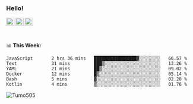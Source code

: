 ### Hello!
<a href="https://www.facebook.com/tumo.kgosiyame">
  <img align="left" alt="Tumo kgosiyame" width="22px" src="https://img.icons8.com/fluency/344/facebook-new.png" />
</a>
<a href="https://twitter.com/Tumo505">
  <img align="left" alt="Tumo kgosiyame | Twitter" width="22px" src="https://img.icons8.com/color/344/twitter.png" />
</a>
<a href="https://www.linkedin.com/in/tumo-kgosiyame-23a696168/">
  <img align="left" alt="Tumo kgosiyame | Linkedin" width="22px" src="https://img.icons8.com/color/344/linkedin-circled.png" />
</a>

<br/>
<br/>
<br/>

📊 **This  Week:**

<!--START_SECTION:waka-->

```text
JavaScript       2 hrs 36 mins   ████████████████▓░░░░░░░░   66.57 %
Text             31 mins         ███▒░░░░░░░░░░░░░░░░░░░░░   13.26 %
YAML             21 mins         ██▒░░░░░░░░░░░░░░░░░░░░░░   09.02 %
Docker           12 mins         █▒░░░░░░░░░░░░░░░░░░░░░░░   05.14 %
Bash             5 mins          ▓░░░░░░░░░░░░░░░░░░░░░░░░   02.20 %
Kotlin           4 mins          ▒░░░░░░░░░░░░░░░░░░░░░░░░   01.76 %
```

<!--END_SECTION:waka-->

 <img align="left" src="https://github-readme-stats.vercel.app/api?username=Tumo505&show_icons=true&theme=gotham" alt="Tumo505" />


